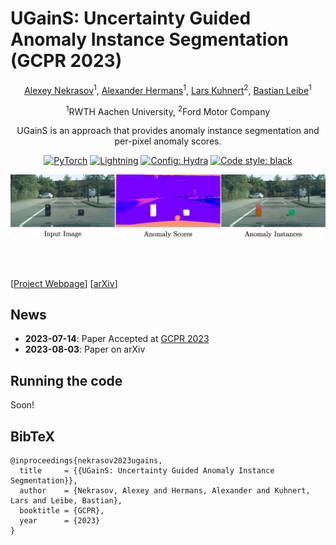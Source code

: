 # UGainS: Uncertainty Guided Anomaly Instance Segmentation (GCPR 2023)
<div align="center">
<a href="https://nekrasov.dev/">Alexey Nekrasov</a><sup>1</sup>, <a href="https://www.vision.rwth-aachen.de/person/10/">Alexander Hermans</a><sup>1</sup>, <a href="https://www.linkedin.com/in/lars-kuhnert/">Lars Kuhnert</a><sup>2</sup>, <a href="https://www.vision.rwth-aachen.de/person/1/">Bastian Leibe</a><sup>1</sup>

<sup>1</sup>RWTH Aachen University, <sup>2</sup>Ford Motor Company

UGainS is an approach that provides anomaly instance segmentation and per-pixel anomaly scores.

<a href="https://pytorch.org/get-started/locally/"><img alt="PyTorch" src="https://img.shields.io/badge/PyTorch-ee4c2c?logo=pytorch&logoColor=white"></a>
<a href="https://pytorchlightning.ai/"><img alt="Lightning" src="https://img.shields.io/badge/-Lightning-792ee5?logo=pytorchlightning&logoColor=white"></a>
<a href="https://hydra.cc/"><img alt="Config: Hydra" src="https://img.shields.io/badge/Config-Hydra-89b8cd"></a>
<a href="https://black.readthedocs.io/en/stable/"><img alt="Code style: black" src="https://img.shields.io/badge/code%20style-black-black.svg"></a>

![teaser](./docs/github_teaser.jpg)

</div>
<br><br>

[[Project Webpage](https://vision.rwth-aachen.de/ugains)] [[arXiv](https://arxiv.org/abs/2308.02046)]

## News

* **2023-07-14**: Paper Accepted at [GCPR 2023](https://www.dagm-gcpr.de/year/2023)
* **2023-08-03**: Paper on arXiv

## Running the code
Soon!

## BibTeX
```
@inproceedings{nekrasov2023ugains,
  title     = {{UGainS: Uncertainty Guided Anomaly Instance Segmentation}},
  author    = {Nekrasov, Alexey and Hermans, Alexander and Kuhnert, Lars and Leibe, Bastian},
  booktitle = {GCPR},
  year      = {2023}
}
```

